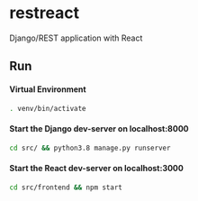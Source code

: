 # restreact
Django/REST application with React

## Run

#### Virtual Environment
```bash
. venv/bin/activate
```

#### Start the Django dev-server on localhost:8000
```bash
cd src/ && python3.8 manage.py runserver
```

#### Start the React dev-server on localhost:3000
```bash
cd src/frontend && npm start
```
